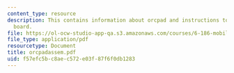 ```yaml
---
content_type: resource
description: This contains information about orcpad and instructions to complete the
  board.
file: https://ol-ocw-studio-app-qa.s3.amazonaws.com/courses/6-186-mobile-autonomous-systems-laboratory-january-iap-2005/f57efc5bc8aec572e03f87f6f0db1283_orcpadassem.pdf
file_type: application/pdf
resourcetype: Document
title: orcpadassem.pdf
uid: f57efc5b-c8ae-c572-e03f-87f6f0db1283
---
```

